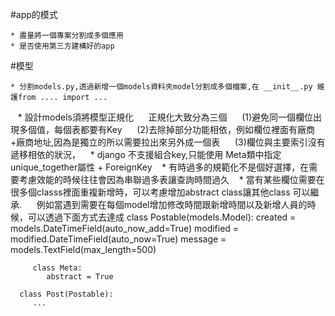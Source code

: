 
#app的模式

    * 盡量將一個專案分割成多個應用
    * 是否使用第三方建構好的app
    
#模型

    * 分割models.py,透過新增一個models資料夾model分割成多個檔案,在 __init__.py 維護from .... import ...
    * 設計models須將模型正規化
      正規化大致分為三個
      (1)避免同一個欄位出現多個值，每個表都要有Key
      (2)去除掉部分功能相依，例如欄位裡面有廠商+廠商地址,因為是獨立的所以需要拉出來另外成一個表
      (3)欄位與主要索引沒有遞移相依的狀況，
    * django 不支援組合key,只能使用 Meta類中指定unique_together屬性 + ForeignKey
    * 有時過多的規範化不是個好選擇，在需要考慮效能的時候往往會因為串聯過多表讓查詢時間過久
    * 當有某些欄位需要在很多個classs裡面重複新增時，可以考慮增加abstract class讓其他class 可以繼承.
      例如當遇到需要在每個model增加修改時間跟新增時間以及新增人員的時候，可以透過下面方式去達成
      class Postable(models.Model):
         created = models.DateTimeField(auto_now_add=True)
         modified = modified.DateTimeField(auto_now=True)
         message = models.TextField(max_length=500)

         class Meta:
            abstract = True

      class Post(Postable):
         ...
